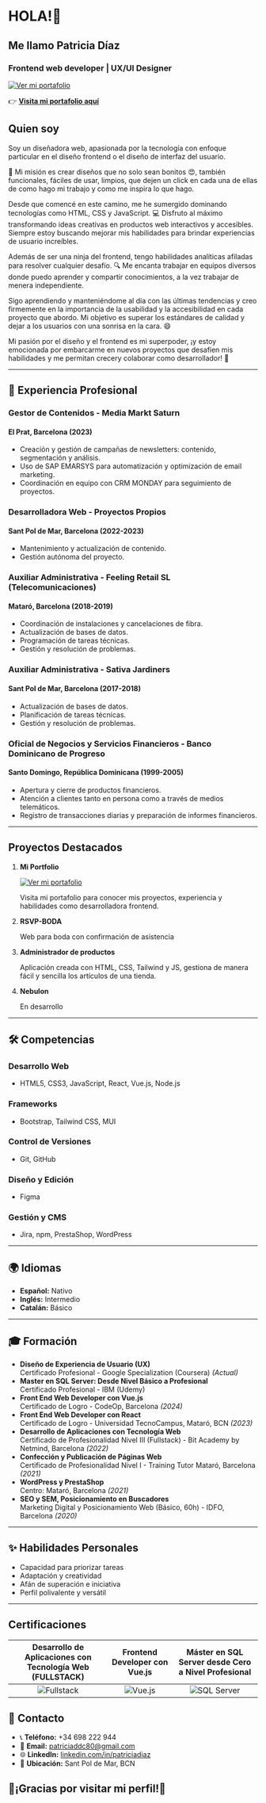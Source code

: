 # HOLA!👋

## Me llamo Patricia Díaz

### Frontend web developer | UX/UI Designer

[![Ver mi portafolio](https://github.com/Patriciaddc80/PATRICIA-DIAZ/assets/98458936/f886dd2c-62bd-4926-b883-bde1d5f9d567)](https://patriciadiazdev.netlify.app/)

👉 [**Visita mi portafolio aquí**](https://patriciadiaz.dev)

## Quien soy

Soy un diseñadora web, apasionada por la tecnología con enfoque particular en el diseño frontend o el diseño de interfaz del usuario.

🎨 Mi misión es crear diseños que no solo sean bonitos 😍, también funcionales, fáciles de usar, limpios, que dejen un click en cada una de ellas de como hago mi trabajo y como me inspira lo que hago.

Desde que comencé en este camino, me he sumergido dominando tecnologías como HTML, CSS y JavaScript. 💻 Disfruto al máximo transformando ideas creativas en productos web interactivos y accesibles. Siempre estoy buscando mejorar mis habilidades para brindar experiencias de usuario increíbles.

Además de ser una ninja del frontend, tengo habilidades analíticas afiladas para resolver cualquier desafío. 🔍 Me encanta trabajar en equipos diversos donde puedo aprender y compartir conocimientos, a la vez trabajar de menera independiente.

Sigo aprendiendo y manteniéndome al día con las últimas tendencias y creo firmemente en la importancia de la usabilidad y la accesibilidad en cada proyecto que abordo. Mi objetivo es superar los estándares de calidad y dejar a los usuarios con una sonrisa en la cara. 😄

Mi pasión por el diseño y el frontend es mi superpoder, ¡y estoy emocionada por embarcarme en nuevos proyectos que desafíen mis habilidades y me permitan crecery colaborar como desarrollador! 🚀

---

## 💼 Experiencia Profesional

### Gestor de Contenidos - Media Markt Saturn

#### El Prat, Barcelona (2023)

- Creación y gestión de campañas de newsletters: contenido, segmentación y análisis.
- Uso de SAP EMARSYS para automatización y optimización de email marketing.
- Coordinación en equipo con CRM MONDAY para seguimiento de proyectos.

### Desarrolladora Web - Proyectos Propios

#### Sant Pol de Mar, Barcelona (2022-2023)

- Mantenimiento y actualización de contenido.
- Gestión autónoma del proyecto.

### Auxiliar Administrativa - Feeling Retail SL (Telecomunicaciones)

#### Mataró, Barcelona (2018-2019)

- Coordinación de instalaciones y cancelaciones de fibra.
- Actualización de bases de datos.
- Programación de tareas técnicas.
- Gestión y resolución de problemas.

### Auxiliar Administrativa - Sativa Jardiners

#### Sant Pol de Mar, Barcelona (2017-2018)

- Actualización de bases de datos.
- Planificación de tareas técnicas.
- Gestión y resolución de problemas.

### Oficial de Negocios y Servicios Financieros - Banco Dominicano de Progreso

#### Santo Domingo, República Dominicana (1999-2005)

- Apertura y cierre de productos financieros.
- Atención a clientes tanto en persona como a través de medios telemáticos.
- Registro de transacciones diarias y preparación de informes financieros.

---

## Proyectos Destacados

1. **Mi Portfolio**

   [![Ver mi portafolio](https://github.com/Patriciaddc80/PATRICIA-DIAZ/assets/98458936/f886dd2c-62bd-4926-b883-bde1d5f9d567)](https://patriciadiaz.dev)

   Visita mi portafolio para conocer mis proyectos, experiencia y habilidades como desarrolladora frontend.

2. **RSVP-BODA**

   Web para boda con confirmación de asistencia

3. **Administrador de productos**

   Aplicación creada con HTML, CSS, Tailwind y JS, gestiona de manera fácil y sencilla los artículos de una tienda.

4. **Nebulon**

   En desarrollo

---

## 🛠️ Competencias

### Desarrollo Web

- HTML5, CSS3, JavaScript, React, Vue.js, Node.js

### Frameworks

- Bootstrap, Tailwind CSS, MUI

### Control de Versiones

- Git, GitHub

### Diseño y Edición

- Figma

### Gestión y CMS

- Jira, npm, PrestaShop, WordPress

---

## 🌍 Idiomas

- **Español:** Nativo
- **Inglés:** Intermedio
- **Catalán:** Básico

---

## 🎓 Formación

- **Diseño de Experiencia de Usuario (UX)**  
  Certificado Profesional - Google Specialization (Coursera) *(Actual)*
- **Master en SQL Server: Desde Nivel Básico a Profesional**  
  Certificado Profesional - IBM (Udemy)
- **Front End Web Developer con Vue.js**  
  Certificado de Logro - CodeOp, Barcelona *(2024)*
- **Front End Web Developer con React**  
  Certificado de Logro - Universidad TecnoCampus, Mataró, BCN *(2023)*
- **Desarrollo de Aplicaciones con Tecnología Web**  
  Certificado de Profesionalidad Nivel III (Fullstack) - Bit Academy by Netmind, Barcelona *(2022)*
- **Confección y Publicación de Páginas Web**  
  Certificado de Profesionalidad Nivel I - Training Tutor Mataró, Barcelona *(2021)*
- **WordPress y PrestaShop**  
  Centro: Mataró, Barcelona *(2021)*
- **SEO y SEM, Posicionamiento en Buscadores**  
  Marketing Digital y Posicionamiento Web (Básico, 60h) - IDFO, Barcelona *(2020)*

---

## ✨ Habilidades Personales

- Capacidad para priorizar tareas
- Adaptación y creatividad
- Afán de superación e iniciativa
- Perfil polivalente y versátil

---

## Certificaciones

| Desarrollo de Aplicaciones con Tecnología Web (FULLSTACK) | Frontend Developer con Vue.js | Máster en SQL Server desde Cero a Nivel Profesional |
|:--------------------------------------------------------:|:----------------------------:|:--------------------------------------------------:|
| ![Fullstack](https://github.com/Patriciaddc80/PATRICIA-DIAZ/assets/98458936/a3ddacd8-09fd-408b-9e6c-2f8aeccb16ff) | ![Vue.js](https://github.com/Patriciaddc80/PATRICIA-DIAZ/assets/98458936/d2c604bf-9218-4281-b741-090a6001e3cd) | ![SQL Server](https://github.com/user-attachments/assets/4c612b54-f507-4297-9c72-52e8165844b5) |

## 📌 Contacto

- 📞 **Teléfono:** +34 698 222 944
- 📧 **Email:** [patriciaddc80@gmail.com](mailto:patriciaddc80@gmail.com)
- 🌐 **LinkedIn:** [linkedin.com/in/patriciadiaz](https://linkedin.com/in/patriciadiaz)
- 📍 **Ubicación:** Sant Pol de Mar, BCN

## 🌟¡Gracias por visitar mi perfil!🌟
